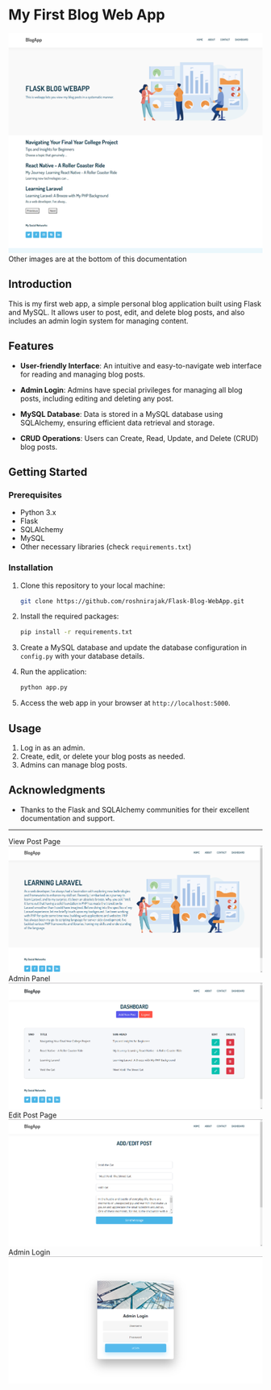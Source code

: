 # My First Blog Web App

![Web App Screenshot](/venv/home.png)
Other images are at the bottom of this documentation

## Introduction

This is my first web app, a simple personal blog application built using Flask and MySQL. It allows user to post, edit, and delete blog posts, and also includes an admin login system for managing content.

## Features

- **User-friendly Interface**: An intuitive and easy-to-navigate web interface for reading and managing blog posts.

<!-- - **User Registration**: Users can register accounts to create and manage their own blog posts. -->

- **Admin Login**: Admins have special privileges for managing all blog posts, including editing and deleting any post.

- **MySQL Database**: Data is stored in a MySQL database using SQLAlchemy, ensuring efficient data retrieval and storage.

- **CRUD Operations**: Users can Create, Read, Update, and Delete (CRUD) blog posts.

## Getting Started

### Prerequisites

- Python 3.x
- Flask
- SQLAlchemy
- MySQL
- Other necessary libraries (check `requirements.txt`)

### Installation

1. Clone this repository to your local machine:

   ```bash
   git clone https://github.com/roshnirajak/Flask-Blog-WebApp.git
   ```

2. Install the required packages:

   ```bash
   pip install -r requirements.txt
   ```

3. Create a MySQL database and update the database configuration in `config.py` with your database details.

4. Run the application:

   ```bash
   python app.py
   ```

5. Access the web app in your browser at `http://localhost:5000`.

## Usage

1. Log in as an admin.
2. Create, edit, or delete your blog posts as needed.
3. Admins can manage blog posts.


## Acknowledgments

- Thanks to the Flask and SQLAlchemy communities for their excellent documentation and support.

---
View Post Page
![Web App Post Screenshot](/venv/post.png)
Admin Panel
![Web App Dashboard Screenshot](/venv/dashboard.png)
Edit Post Page
![Web App Edit Page Screenshot](/venv/edit.png)
Admin Login
![Web App Login Screenshot](/venv/login.png)
